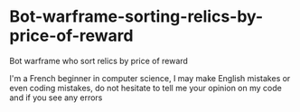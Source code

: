 # Bot-warframe-sorting-relics-by-price-of-reward
Bot warframe who sort relics by price of reward


I'm a French beginner in computer science, I may make English mistakes or even coding mistakes, do not hesitate to tell me your opinion on my code and if you see any errors
